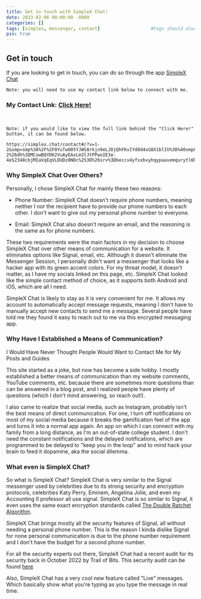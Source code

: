 ```yaml
---
title: Get in touch with SimpleX Chat!
date: 2023-02-06 08:00:00 -0800
categories: []
tags: [simplex, messenger, contact]                   #tags should always be lowercase
pin: true
---
```


## Get in touch
If you are looking to get in touch, you can do so through the app [SimpleX Chat](https://simplex.chat/)

`Note: you will need to use my contact link below to connect with me.`

### My Contact Link: [Click Here!](https://simplex.chat/contact#/?v=1-2&smp=smp%3A%2F%2F0YuTwO05YJWS8rkjn9eLJDjQhFKvIYd8d4xG8X1blIU%3D%40smp8.simplex.im%2F4dgDprEeyoZrmJCgU2GBv7zIIvjSg4Qt%23%2F%3Fv%3D1-2%26dh%3DMCowBQYDK2VuAyEAxLm3lJtPPwoIE3e-4eS2348cbjMIaVqEqVLDUDz0NDc%253D%26srv%3Dbeccx4yfxxbvyhqypaavemqurytl6hozr47wfc7uuecacjqdvwpw2xid.onion)

<br>

`Note: if you would like to view the full link behind the "Click Here!" button, it can be found below.`
```
https://simplex.chat/contact#/?v=1-2&smp=smp%3A%2F%2F0YuTwO05YJWS8rkjn9eLJDjQhFKvIYd8d4xG8X1blIU%3D%40smp8.simplex.im%2F4dgDprEeyoZrmJCgU2GBv7zIIvjSg4Qt%23%2F%3Fv%3D1-2%26dh%3DMCowBQYDK2VuAyEAxLm3lJtPPwoIE3e-4eS2348cbjMIaVqEqVLDUDz0NDc%253D%26srv%3Dbeccx4yfxxbvyhqypaavemqurytl6hozr47wfc7uuecacjqdvwpw2xid.onion
```

### Why SimpleX Chat Over Others?
Personally, I chose SimpleX Chat for mainly these two reasons:

- Phone Number: SimpleX Chat doesn't require phone numbers, meaning neither I nor the recipient have to provide our phone numbers to each other. I don't want to give out my personal phone number to everyone.

- Email: SimpleX Chat also doesn't require an email, and the reasoning is the same as for phone numbers.

These two requirements were the main factors in my decision to choose SimpleX Chat over other means of communication for a website. It eliminates options like Signal, email, etc. Although it doesn't eliminate the Messenger Session, I personally didn't want a messenger that looks like a hacker app with its green accent colors. For my threat model, it doesn't matter, as I have my socials linked on this page, etc. SimpleX Chat looked like the simple contact method of choice, as it supports both Android and iOS, which are all I need.

SimpleX Chat is likely to stay as it is very convenient for me. It allows my account to automatically accept message requests, meaning I don't have to manually accept new contacts to send me a message. Several people have told me they found it easy to reach out to me via this encrypted messaging app.

### Why Have I Established a Means of Communication?
I Would Have Never Thought People Would Want to Contact Me for My Posts and Guides

This site started as a joke, but now has become a side hobby. I mostly established a better means of communication than my website comments, YouTube comments, etc. because there are sometimes more questions than can be answered in a blog post, and I realized people have plenty of questions (which I don't mind answering, so reach out!). 

I also came to realize that social media, such as Instagram, probably isn't the best means of direct communication. For one, I turn off notifications on most of my social media because it breaks the gamification feel of the app and turns it into a normal app again. An app on which I can connect with my family from a long distance, as I'm an out-of-state college student. I don't need the constant notifications and the delayed notifications, which are programmed to be delayed to "keep you in the loop" and to mind hack your brain to feed it dopamine, aka the social dilemma.


### What even is SimpleX Chat?
So what is SimpleX Chat? 
SimpleX Chat is very similar to the Signal messenger used by celebrities due to its strong security and encryption protocols, celebrities Katy Perry, Eminem, Angelina Jolie, and even my Accounting II professor all use signal. SimpleX Chat is so similar to Signal, it even uses the same exact encryption standards called [The Double Ratchet Algorithm](https://en.wikipedia.org/wiki/Double_Ratchet_Algorithm). 

SimpleX Chat brings mostly all the security features of Signal, all without needing a personal phone number. This is the reason I kinda dislike Signal for none personal communication is due to the phone number requirement and I don't have the budget for a second phone number. 

For all the security experts out there, SimpleX Chat had a recent audit for its security back in October 2022 by Trail of Bits. This security audit can be found [here](https://simplex.chat/blog/20221108-simplex-chat-v4.2-security-audit-new-website.html)

Also, SimpleX Chat has a very cool new feature called "Live" messages. Which basically show what you're typing as you type the message in real time.
